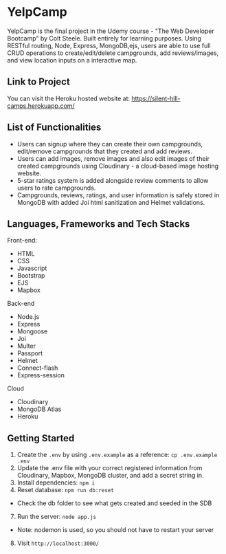 YelpCamp
=========

YelpCamp is the final project in the Udemy course - "The Web Developer Bootcamp" by Colt Steele. 
Built entirely for learning purposes. Using RESTful routing, Node, Express, MongoDB,ejs, 
users are able to use full CRUD operations to create/edit/delete campgrounds, add reviews/images,
and view location inputs on a interactive map.

## Link to Project

You can visit the Heroku hosted website at: https://silent-hill-camps.herokuapp.com/

## List of Functionalities
- Users can signup where they can create their own campgrounds, edit/remove campgrounds that they created and add reviews.
- Users can add images, remove images and also edit images of their created campgrounds using Cloudinary - a cloud-based image hosting website.
- 5-star ratings system is added alongside review comments to allow users to rate campgrounds.
- Campgrounds, reviews, ratings, and user information is safely stored in MongoDB with added Joi html sanitization and Helmet validations.


## Languages, Frameworks and Tech Stacks

Front-end:

- HTML
- CSS
- Javascript
- Bootstrap
- EJS
- Mapbox

Back-end

- Node.js
- Express
- Mongoose
- Joi
- Multer
- Passport
- Helmet
- Connect-flash
- Express-session

Cloud

- Cloudinary
- MongoDB Atlas
- Heroku

## Getting Started

1. Create the `.env` by using `.env.example` as a reference: `cp .env.example .env`
2. Update the .env file with your correct registered information from Cloudinary, Mapbox, MongoDB cluster, and add a secret string in. 
3. Install dependencies: `npm i`
4. Reset database: `npm run db:reset`
  - Check the db folder to see what gets created and seeded in the SDB
7. Run the server: `node app.js`
  - Note: nodemon is used, so you should not have to restart your server
8. Visit `http://localhost:3000/`



